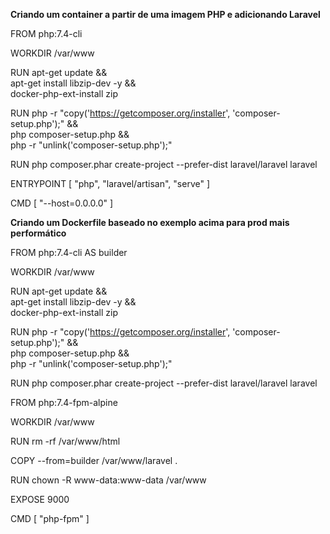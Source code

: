 **Criando um container a partir de uma imagem PHP e adicionando Laravel**

FROM php:7.4-cli

WORKDIR /var/www

RUN apt-get update && \
    apt-get install libzip-dev -y && \
    docker-php-ext-install zip

RUN php -r "copy('https://getcomposer.org/installer', 'composer-setup.php');" && \
    php composer-setup.php && \
    php -r "unlink('composer-setup.php');"

RUN php composer.phar create-project --prefer-dist laravel/laravel laravel

ENTRYPOINT [ "php", "laravel/artisan", "serve" ]

CMD [ "--host=0.0.0.0" ]

**Criando um Dockerfile baseado no exemplo acima para prod mais performático**

FROM php:7.4-cli AS builder

WORKDIR /var/www

RUN apt-get update && \
    apt-get install libzip-dev -y && \
    docker-php-ext-install zip

RUN php -r "copy('https://getcomposer.org/installer', 'composer-setup.php');" && \
    php composer-setup.php && \
    php -r "unlink('composer-setup.php');"

RUN php composer.phar create-project --prefer-dist laravel/laravel laravel

FROM php:7.4-fpm-alpine

WORKDIR /var/www

RUN rm -rf /var/www/html

COPY --from=builder /var/www/laravel .

RUN chown -R www-data:www-data /var/www

EXPOSE 9000

CMD [ "php-fpm" ]
